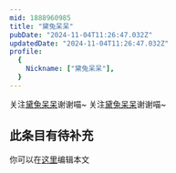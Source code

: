 ```yaml
---
mid: 1888960985
title: "黛兔呆呆"
pubDate: "2024-11-04T11:26:47.032Z"
updatedDate: "2024-11-04T11:26:47.032Z"
profile:
  {
    Nickname: ["黛兔呆呆"],
  }
---
```


关注[黛兔呆呆](https://space.bilibili.com/1888960985)谢谢喵~ 关注[黛兔呆呆](https://space.bilibili.com/1888960985)谢谢喵~

## 此条目有待补充
你可以在[这里](https://github.com/Yuhanawa/VTuber.ICU/edit/master/src/content/v/黛兔呆呆/index.md)编辑本文
